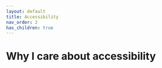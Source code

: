 ```yaml
---
layout: default
title: Accessibility
nav_order: 2
has_children: true
---
```


# Why I care about accessibility